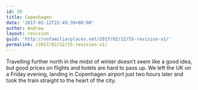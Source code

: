 ```yaml
---
id: 56
title: Copenhagen
date: '2017-02-12T22:49:39+00:00'
author: Andrew
layout: revision
guid: 'http://unfamiliarplaces.net/2017/02/12/55-revision-v1/'
permalink: /2017/02/12/55-revision-v1/
---
```


Travelling further north in the midst of winter doesn’t seem like a good idea, but good prices on flights and hotels are hard to pass up. We left the UK on a Friday evening, landing in Copenhagen airport just two hours later and took the train straight to the heart of the city.